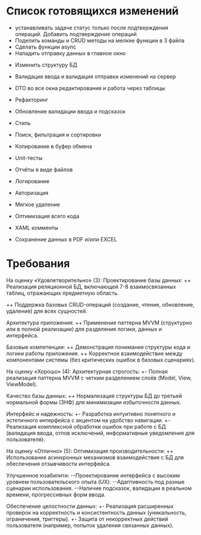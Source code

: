 # Список готовящихся изменений

+ устанавливать задаче статус только после подтверждения операций. Добавить подтверждение операций
+ Поделить команды и CRUD методы на мелкие функции в 3 файла
+ Сделать функции async
+ Наладить отправку данных в главное окно

- Изменить структуру БД
- Валидация ввода и валидация отправки изменений на сервер
- DTO во все окна редактирования и работа через таблицы
- Рефакторинг
- Обновление валидации ввода и подсказок
- Стиль
- Поиск, фильтрация и сортировки
- Копирование в буфер обмена
- Unit-тесты
- Отчёты в виде файлов
- Логирование
- Авторизация
- Мягкое удаление
- Оптимизация всего кода
- XAML комменты

- Сохранение данных в PDF и/или EXCEL



# Требования

На оценку «Удовлетворительно» (3):
Проектирование базы данных:
++ Реализация реляционной БД, включающей 7-8 взаимосвязанных таблиц, отражающих предметную область.

++ Поддержка базовых CRUD-операций (создание, чтение, обновление, удаление) для всех сущностей.

Архитектура приложения:
++ Применение паттерна MVVM (структурно или в полной реализации) для разделения логики, данных и интерфейса.

Базовые компетенции:
++ Демонстрация понимания структуры кода и логики работы приложения.
++ Корректное взаимодействие между компонентами системы (без критических ошибок в базовых сценариях).

На оценку «Хорошо» (4):
Архитектурная строгость:
+- Полная реализация паттерна MVVM с четким разделением слоёв (Model, View, ViewModel).

Качество базы данных:
++ Нормализация структуры БД до третьей нормальной формы (3НФ) для минимизации избыточности данных.

Интерфейс и надежность:
+- Разработка интуитивно понятного и эстетичного интерфейса с акцентом на удобство навигации.
+- Реализация комплексной обработки ошибок при работе с БД (валидация ввода, отлов исключений, информативные уведомления для пользователя).

На оценку «Отлично» (5):
Оптимизация производительности:
++ Использование асинхронных механизмов взаимодействия с БД для обеспечения отзывчивости интерфейса.

Улучшенное юзабилити:
--Проектирование интерфейса с высоким уровнем пользовательского опыта (UX):
--Адаптивность под разные сценарии использования.
--Наличие подсказок, валидации в реальном времени, прогрессивных форм ввода.

Обеспечение целостности данных:
+- Реализация расширенных проверок на корректность и консистентность данных (уникальность, ограничения, триггеры).
+- Защита от некорректных действий пользователя (например, попыток удаления связанных данных).